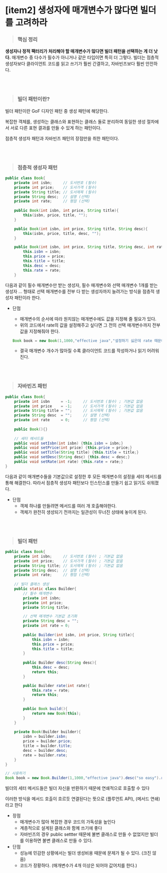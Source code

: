 # [item2] 생성자에 매개변수가 많다면 빌더를 고려하라

>### 핵심 정리
 

**생성자나 정적 팩터리가 처리해야 할 매개변수가 많다면 빌더 패턴을 선택하는 게 더 낫다.** 매개변수 중 다수가 필수가 아니거나 같은 타입이면 특히 더 그렇다. 빌더는 점층적 생성자보다 클라이언트 코드를 읽고 쓰기가 훨씬 간결하고, 자바빈즈보다 훨씬 안전하다.

<br>
<br>

>### 빌더 패턴이란?


빌더 패턴이란 GoF 디자인 패턴 중 생성 패턴에 해당한다.

복잡한 객체를, 생성하는 클래스와 표현하는 클래스 둘로 분리하여 동일한 생성 절차에서 서로 다른 표현 결과를 만들 수 있게 하는 패턴이다.

점층적 생성자 패턴과  자바빈즈 패턴의 장점만을 취한 패턴이다.

<br>
<br>

>### 점층적 생성자 패턴

```java
public class Book{
	private int isbn;     // 도서번호 (필수)
	private int price;    // 도서가격 (필수)
	private String title; // 도서제목 (필수)
	private String desc;  // 설명 (선택)
	private int rate;     // 평점 (선택)
	
	public Book(int isbn, int price, String title){
		this(isbn, price, title, "");
	}

	public Book(int isbn, int price, String title, String desc){
		this(isbn, price, title, desc, "");
	}

	public Book(int isbn, int price, String title, String desc, int rate){
		this.isbn = isbn;
		this.price = price;
		this.title = title;
		this.desc = desc;
		this.rate = rate;
	}
```

다음과 같이 필수 매개변수만 받는 생성자, 필수 매개변수와 선택 매개변수 1개를 받는 생성자 ... 형태로 선택 매개변수를 전부 다 받는 생성자까지 늘려가는 방식을 점층적 생성자 패턴이라 한다.

- 단점
    - 매개변수의 순서에 따라 원치않는 매개변수에도 값을 지정해 줄 필요가 있다.
    - 위의 코드에서 rate의 값을 설정해주고 싶다면 그 전의 선택 매개변수까지 전부 값을 지정해줘야 한다.
    
    ```java
    Book book = new Book(1,1000,"effective java","설정하기 싫은데 rate 때문에 설정",5);
    ```
    
    - 결국 매개변수 개수가 많아질 수록 클라이언트 코드를 작성하거나 읽기 어려워진다.

<br>
<br>

>### 자바빈즈 패턴
 

```java
public class Book{
	private int isbn     = -1;     // 도서번호 (필수) ; 기본값 없음
	private int price    = -1;     // 도서가격 (필수) ; 기본값 없음
	private String title = "";     // 도서제목 (필수) ; 기본값 없음
	private String desc  = "";     // 설명 (선택)
	private int rate     = 0;      // 평점 (선택)
	
	public Book(){}
	
	// 세터 메서드들	
	public void setIsbn(int isbn) {this.isbn = isbn;}
	public void setPrice(int price) {this.price = price;}
	public void setTitle(String title) {this.title = title;}
	public void setDesc(String desc) {this.desc = desc;}
	public void setRate(int rate) {this.rate = rate;}
}
```

다음과 같이 매개변수들을 기본값으로 설정한 후 모든 매개변수의 설정을 세터 메서드를 통해 해결한다. 따라서 점층적 생성자 패턴보다 인스턴스를 만들기 쉽고 읽기도 쉬워졌다.

- 단점
    - 객체 하나를 만들려면 메서드를 여러 개 호출해야한다.
    - 객체가 완전히 생성되기 전까지는 일관성이 무너진 상태에 놓이게 된다.

<br>
<br>

>### 빌더 패턴
 

```java
public class Book{
	private int isbn;     // 도서번호 (필수) ; 기본값 없음
	private int price;    // 도서가격 (필수) ; 기본값 없음
	private String title; // 도서제목 (필수) ; 기본값 없음
	private String desc;  // 설명 (선택)
	private int rate;     // 평점 (선택)
	
	// 빌더 클래스 생성
	public static class Builder{
		// 필수 매개변수
		private int isbn;
		private int price;
		private String title;

		// 선택 매개변수 기본값 초기화
		private String desc = "";
		private int rate = 0;
		
		public Builder(int isbn, int price, String title){
			this.isbn = isbn;
			this.price = price;
			this.title = title;
		}
		
		public Builder desc(String desc){
			this.desc = desc;
			return this;
		}

		public Builder rate(int rate){
			this.rate = rate;
			return this;
		}
		
		public Book build(){
			return new Book(this);
		}
	}
	
	private Book(Builder builder){
		isbn = builder.isbn;
		price = builder.price;
		title = builder.title;
		desc = builder.desc;
		rate = builder.rate;
	}
}

// 사용하기
Book book = new Book.Builder(1,1000,"effective java").desc("so easy").rate(5).build();
```

빌더의 세터 메서드들은 빌더 자신을 반환하기 때문에 연쇄적으로 호출할 수 있다

이러한 방식을 메서드 호출이 흐르듯 연결된다는 뜻으로 (플루언트 API), (메서드 연쇄)라고 한다

- 장점
    - 매개변수가 많아 복잡한 경우 코드의 가독성을 높인다
    - 계층적으로 설계된 클래스와 함께 쓰기에 좋다
    - 자바빈즈의 경우 public settter 때문에 불변 클래스로 만들 수 없었지만 빌더를 이용하면 불변 클래스로 만들 수 있다.
- 단점
    - 성능에 민감한 상황에서는 빌더 생성비용 때문에 문제가 될 수 있다. (크진 않음)
    - 코드가 장황하다. (매개변수가 4개 이상은 되어야 값어치를 한다.)
